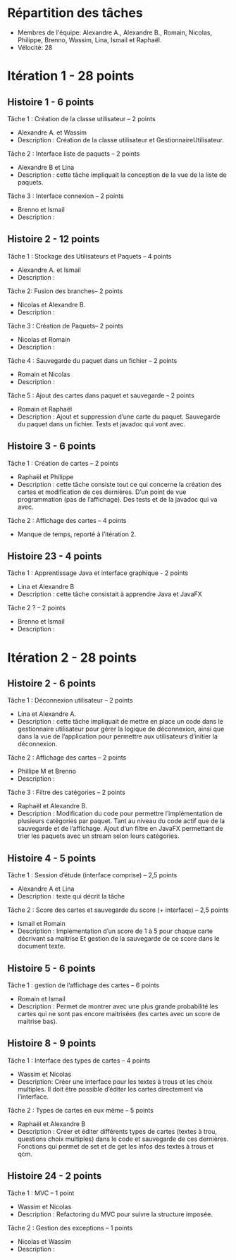 
# Répartition des tâches

- Membres de l'équipe: Alexandre A., Alexandre B., Romain, Nicolas, Philippe, Brenno, Wassim, Lina, Ismail et Raphaël.
- Vélocité: 28

# Itération 1 - 28 points

## Histoire 1 - 6 points

Tâche 1 : Création de la classe utilisateur – 2 points

- Alexandre A. et Wassim
- Description : Création de la classe utilisateur et GestionnaireUtilisateur.

Tâche 2 : Interface liste de paquets – 2 points

- Alexandre B et Lina
- Description : cette tâche impliquait la conception de la vue de la liste de paquets.

Tâche 3 : Interface connexion – 2 points

- Brenno et Ismail
- Description :

## Histoire 2 - 12 points

Tâche 1 : Stockage des Utilisateurs et Paquets – 4 points

- Alexandre A. et Ismail
- Description :

Tâche 2: Fusion des branches– 2 points

- Nicolas et Alexandre B.
- Description :

Tâche 3 : Création de Paquets– 2 points

- Nicolas et Romain
- Description :

Tâche 4 : Sauvegarde du paquet dans un fichier – 2 points

- Romain et Nicolas
- Description :

Tâche 5 : Ajout des cartes dans paquet et sauvegarde – 2 points

- Romain et Raphaël
- Description : Ajout et suppression d’une carte du paquet. Sauvegarde du paquet dans un fichier. Tests et javadoc qui vont avec.

## Histoire 3 - 6 points

Tâche 1 : Création de cartes – 2 points

- Raphaël et Philippe
- Description : cette tâche consiste tout ce qui concerne la création des cartes et modification de ces dernières. D’un point de vue programmation (pas de l’affichage). Des tests et de la javadoc qui va avec.

Tâche 2 : Affichage des cartes – 4 points

- Manque de temps, reporté à l’itération 2.

## Histoire 23 - 4 points

Tâche 1 : Apprentissage Java et interface graphique - 2 points

- Lina et Alexandre B
- Description : cette tâche consistait à apprendre Java et JavaFX

Tâche 2 ? – 2 points

- Brenno et Ismail
- Description :

# Itération 2 - 28 points

## Histoire 2 - 6 points

Tâche 1 : Déconnexion utilisateur – 2 points

- Lina et Alexandre A.
- Description : cette tâche impliquait de mettre en place un code dans le gestionnaire utilisateur pour gérer la logique de déconnexion, ainsi que dans la vue de l’application pour permettre aux utilisateurs d’initier la déconnexion.

Tâche 2 : Affichage des cartes – 2 points

- Phillipe M et Brenno
- Description :

Tâche 3 : Filtre des catégories – 2 points

- Raphaël et Alexandre B.
- Description : Modification du code pour permettre l’implémentation de plusieurs catégories par paquet. Tant au niveau du code actif que de la sauvegarde et de l’affichage. Ajout d’un filtre en JavaFX permettant de trier les paquets avec un stream selon leurs catégories.

## Histoire 4 - 5 points

Tâche 1 : Session d’étude (interface comprise) – 2,5 points

- Alexandre A et Lina
- Description : texte qui décrit la tâche

Tâche 2 : Score des cartes et sauvegarde du score (+ interface) – 2,5 points

- Ismail et Romain
- Description : Implémentation d’un score de 1 à 5 pour chaque carte décrivant sa maitrise Et gestion de la sauvegarde de ce score dans le document texte.

## Histoire 5 - 6 points

Tâche 1 : gestion de l’affichage des cartes – 6 points

- Romain et Ismail
- Description : Permet de montrer avec une plus grande probabilité les cartes qui ne sont pas encore maitrisées (les cartes avec un score de maitrise bas).

## Histoire 8 - 9 points

Tâche 1 : Interface des types de cartes – 4 points

- Wassim et Nicolas
- Description: Créer une interface pour les textes à trous et les choix multiples. Il doit être possible d’éditer les cartes directement via l’interface.

Tâche 2 : Types de cartes en eux même – 5 points

- Raphaël et Alexandre B
- Description : Créer et éditer différents types de cartes (textes à trou, questions choix multiples) dans le code et sauvegarde de ces dernières. Fonctions qui permet de set et de get les infos des textes à trous et qcm.

## Histoire 24 - 2 points

Tâche 1 : MVC – 1 point

- Wassim et Nicolas
- Description : Refactoring du MVC pour suivre la structure imposée.

Tâche 2 : Gestion des exceptions – 1 points

- Nicolas et Wassim
- Description :
